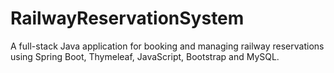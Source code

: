 # RailwayReservationSystem
A full-stack Java application for booking and managing railway reservations using Spring Boot, Thymeleaf, JavaScript, Bootstrap and MySQL.
